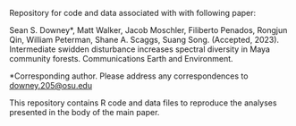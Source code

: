 Repository for code and data associated with with following paper:

Sean S. Downey*, Matt Walker, Jacob Moschler, Filiberto Penados, Rongjun Qin, William Peterman, Shane A. Scaggs, Suang Song. (Accepted, 2023). Intermediate swidden disturbance increases spectral diversity in Maya community forests. Communications Earth and Environment.

*Corresponding author. Please address any correspondences to downey.205@osu.edu

This repository contains R code and data files to reproduce the analyses presented in the body of the main paper.
